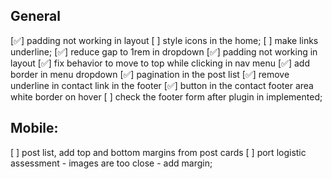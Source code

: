 ## General
[✅] padding not working in layout
[  ] style icons in the home;
[  ] make links underline;
[✅] reduce gap to 1rem in dropdown
[✅] padding not working in layout
[✅] fix behavior to move to top while clicking in nav menu 
[✅] add border in menu dropdown
[✅] pagination in the post list
[✅] remove underline in contact link in the footer
[✅] button in the contact footer area white border on hover
[  ] check the footer form after plugin in implemented;
## Mobile:
[  ] post list, add top and bottom margins from post cards
[  ] port logistic assessment - images are too close - add margin;